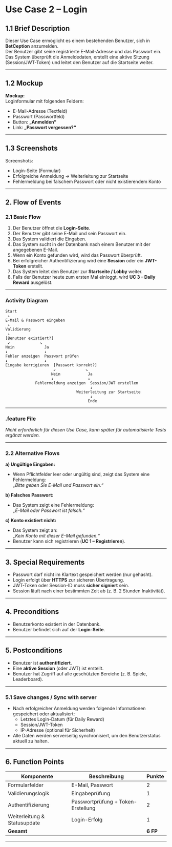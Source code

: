 # Use Case 2 – Login

## 1.1 Brief Description
Dieser Use Case ermöglicht es einem bestehenden Benutzer, sich in **BetCeption** anzumelden.  
Der Benutzer gibt seine registrierte E-Mail-Adresse und das Passwort ein.  
Das System überprüft die Anmeldedaten, erstellt eine aktive Sitzung (Session/JWT-Token) und leitet den Benutzer auf die Startseite weiter.

---

## 1.2 Mockup
**Mockup:**  
Loginformular mit folgenden Feldern:
- E-Mail-Adresse (Textfeld)
- Passwort (Passwortfeld)
- Button: **„Anmelden“**
- Link: **„Passwort vergessen?“**


---

## 1.3 Screenshots
Screenshots:
- Login-Seite (Formular)
- Erfolgreiche Anmeldung → Weiterleitung zur Startseite
- Fehlermeldung bei falschem Passwort oder nicht existierendem Konto


---

## 2. Flow of Events

### 2.1 Basic Flow
1. Der Benutzer öffnet die **Login-Seite**.  
2. Der Benutzer gibt seine E-Mail und sein Passwort ein.  
3. Das System validiert die Eingaben.  
4. Das System sucht in der Datenbank nach einem Benutzer mit der angegebenen E-Mail.  
5. Wenn ein Konto gefunden wird, wird das Passwort überprüft.  
6. Bei erfolgreicher Authentifizierung wird eine **Session** oder ein **JWT-Token** erstellt.  
7. Das System leitet den Benutzer zur **Startseite / Lobby** weiter.  
8. Falls der Benutzer heute zum ersten Mal einloggt, wird **UC 3 – Daily Reward** ausgelöst.

---

### Activity Diagram
```
Start
 ↓
E-Mail & Passwort eingeben
 ↓
Validierung
 ↓
[Benutzer existiert?]
 ↙             ↘
Nein             Ja
↓                ↓
Fehler anzeigen  Passwort prüfen
↓                ↓
Eingabe korrigieren  [Passwort korrekt?]
                     ↙             ↘
                    Nein            Ja
                    ↓               ↓
             Fehlermeldung anzeigen  Session/JWT erstellen
                                     ↓
                               Weiterleitung zur Startseite
                                     ↓
                                    Ende
```

---

### .feature File
*Nicht erforderlich für diesen Use Case, kann später für automatisierte Tests ergänzt werden.*

---

### 2.2 Alternative Flows

**a) Ungültige Eingaben:**  
- Wenn Pflichtfelder leer oder ungültig sind, zeigt das System eine Fehlermeldung:  
  *„Bitte geben Sie E-Mail und Passwort ein.“*

**b) Falsches Passwort:**  
- Das System zeigt eine Fehlermeldung:  
  *„E-Mail oder Passwort ist falsch.“*

**c) Konto existiert nicht:**  
- Das System zeigt an:  
  *„Kein Konto mit dieser E-Mail gefunden.“*  
- Benutzer kann sich registrieren (**UC 1 – Registrieren**).

---

## 3. Special Requirements
- Passwort darf nicht im Klartext gespeichert werden (nur gehasht).  
- Login erfolgt über **HTTPS** zur sicheren Übertragung.  
- JWT-Token oder Session-ID muss **sicher signiert** sein.  
- Session läuft nach einer bestimmten Zeit ab (z. B. 2 Stunden Inaktivität).

---

## 4. Preconditions
- Benutzerkonto existiert in der Datenbank.  
- Benutzer befindet sich auf der **Login-Seite**.  

---

## 5. Postconditions
- Benutzer ist **authentifiziert**.  
- Eine **aktive Session** (oder JWT) ist erstellt.  
- Benutzer hat Zugriff auf alle geschützten Bereiche (z. B. Spiele, Leaderboard).

---

### 5.1 Save changes / Sync with server
- Nach erfolgreicher Anmeldung werden folgende Informationen gespeichert oder aktualisiert:
  - Letztes Login-Datum (für Daily Reward)
  - Session/JWT-Token
  - IP-Adresse (optional für Sicherheit)
- Alle Daten werden serverseitig synchronisiert, um den Benutzerstatus aktuell zu halten.

---

## 6. Function Points
| Komponente | Beschreibung | Punkte |
|-------------|---------------|--------|
| Formularfelder | E-Mail, Passwort | 2 |
| Validierungslogik | Eingabeprüfung | 1 |
| Authentifizierung | Passwortprüfung + Token-Erstellung | 2 |
| Weiterleitung & Statusupdate | Login-Erfolg | 1 |
| **Gesamt** | | **6 FP** |

---
